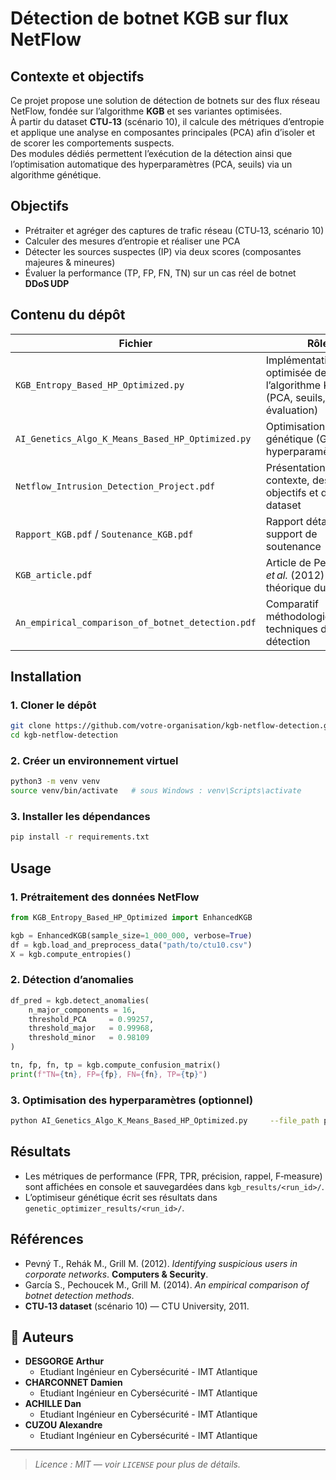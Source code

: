 # Détection de botnet KGB sur flux NetFlow

## Contexte et objectifs
Ce projet propose une solution de détection de botnets sur des flux réseau NetFlow, fondée sur l’algorithme **KGB** et ses variantes optimisées.  
À partir du dataset **CTU‑13** (scénario 10), il calcule des métriques d’entropie et applique une analyse en composantes principales (PCA) afin d’isoler et de scorer les comportements suspects.  
Des modules dédiés permettent l’exécution de la détection ainsi que l’optimisation automatique des hyperparamètres (PCA, seuils) via un algorithme génétique.

## Objectifs
- Prétraiter et agréger des captures de trafic réseau (CTU‑13, scénario 10)  
- Calculer des mesures d’entropie et réaliser une PCA  
- Détecter les sources suspectes (IP) via deux scores (composantes majeures & mineures)  
- Évaluer la performance (TP, FP, FN, TN) sur un cas réel de botnet **DDoS UDP**

## Contenu du dépôt
| Fichier | Rôle |
|---------|------|
| `KGB_Entropy_Based_HP_Optimized.py` | Implémentation optimisée de l’algorithme KGB (PCA, seuils, évaluation) |
| `AI_Genetics_Algo_K_Means_Based_HP_Optimized.py` | Optimisation génétique (GA) des hyperparamètres KGB |
| `Netflow_Intrusion_Detection_Project.pdf` | Présentation du contexte, des objectifs et du dataset |
| `Rapport_KGB.pdf` / `Soutenance_KGB.pdf` | Rapport détaillé et support de soutenance |
| `KGB_article.pdf` | Article de Pevný *et al.* (2012) – base théorique du KGB |
| `An_empirical_comparison_of_botnet_detection.pdf` | Comparatif méthodologique des techniques de détection |

## Installation

### 1. Cloner le dépôt
```bash
git clone https://github.com/votre-organisation/kgb-netflow-detection.git
cd kgb-netflow-detection
```

### 2. Créer un environnement virtuel
```bash
python3 -m venv venv
source venv/bin/activate   # sous Windows : venv\Scripts\activate
```

### 3. Installer les dépendances
```bash
pip install -r requirements.txt
```

## Usage

### 1. Prétraitement des données NetFlow
```python
from KGB_Entropy_Based_HP_Optimized import EnhancedKGB

kgb = EnhancedKGB(sample_size=1_000_000, verbose=True)
df = kgb.load_and_preprocess_data("path/to/ctu10.csv")
X = kgb.compute_entropies()
```

### 2. Détection d’anomalies
```python
df_pred = kgb.detect_anomalies(
    n_major_components = 16,
    threshold_PCA     = 0.99257,
    threshold_major   = 0.99968,
    threshold_minor   = 0.98109
)

tn, fp, fn, tp = kgb.compute_confusion_matrix()
print(f"TN={tn}, FP={fp}, FN={fn}, TP={tp}")
```

### 3. Optimisation des hyperparamètres (optionnel)
```bash
python AI_Genetics_Algo_K_Means_Based_HP_Optimized.py     --file_path path/to/ctu10.csv     --generations 50     --population_size 20
```

## Résultats
- Les métriques de performance (FPR, TPR, précision, rappel, F‑measure) sont affichées en console et sauvegardées dans `kgb_results/<run_id>/`.
- L’optimiseur génétique écrit ses résultats dans `genetic_optimizer_results/<run_id>/`.

## Références
- Pevný T., Rehák M., Grill M. (2012). *Identifying suspicious users in corporate networks*. **Computers & Security**.  
- García S., Pechoucek M., Grill M. (2014). *An empirical comparison of botnet detection methods*.  
- **CTU‑13 dataset** (scénario 10) — CTU University, 2011.

## **👤 Auteurs**

* **DESGORGE Arthur**  
  * Etudiant Ingénieur en Cybersécurité \- IMT Atlantique
* **CHARCONNET Damien**  
  * Etudiant Ingénieur en Cybersécurité \- IMT Atlantique   
* **ACHILLE Dan**  
  * Etudiant Ingénieur en Cybersécurité \- IMT Atlantique 
* **CUZOU Alexandre**  
  * Etudiant Ingénieur en Cybersécurité \- IMT Atlantique 

---

> *Licence : MIT — voir `LICENSE` pour plus de détails.*
